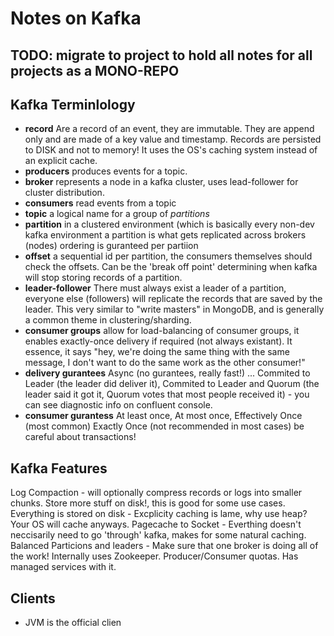 # Notes on Kafka

## TODO: migrate to project to hold all notes for all projects as a MONO-REPO

## Kafka Terminlology

* __record__ Are a record of an event, they are immutable.  They are append only and are made of a key value and timestamp.  Records are persisted to DISK and not to memory! It uses the OS's caching system instead of an explicit cache.
* __producers__ produces events for a topic.
* __broker__ represents a node in a kafka cluster, uses lead-follower for cluster distribution.
* __consumers__ read events from a topic
* __topic__ a logical name for a group of _partitions_
* __partition__ in a clustered environment (which is basically every non-dev kafka environment a partition is what gets replicated across brokers (nodes) ordering is guranteed per partiion
* __offset__ a sequential id per partition, the consumers themselves should check the offsets. Can be the 'break off point' determining when kafka will stop storing records of a partition. 
* __leader-follower__ There must always exist a leader of a partition, everyone else (followers) will replicate the records that are saved by the leader. This very similar to "write masters" in MongoDB, and is generally a common theme in clustering/sharding.
* __consumer groups__ allow for load-balancing of consumer groups, it enables exactly-once delivery if required (not always existant).  It essence, it says "hey, we're doing the same thing with the same message, I don't want to do the same work as the other consumer!"
* __delivery gurantees__ Async (no gurantees, really fast!) ... Commited to Leader (the leader did deliver it), Commited to Leader and Quorum (the leader said it got it, Quorum votes that most people received it) - you can see diagnostic info on confluent console.
* __consumer gurantess__ At least once, At most once, Effectively Once (most common) Exactly Once (not recommended in most cases) be careful about transactions!

## Kafka Features
Log Compaction - will optionally compress records or logs into smaller chunks.  Store more stuff on disk!, this is good for some use cases.
Everything is stored on disk - Excplicity caching is lame, why use heap? Your OS will cache anyways.
Pagecache to Socket - Everthing doesn't neccisarily need to go 'through' kafka, makes for some natural caching.
Balanced Particions and leaders - Make sure that one broker is doing all of the work!  Internally uses Zookeeper.
Producer/Consumer quotas. 
Has managed services with it. 

## Clients
* JVM is the official clien
